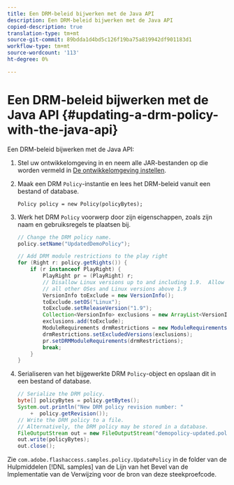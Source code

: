 ```yaml
---
title: Een DRM-beleid bijwerken met de Java API
description: Een DRM-beleid bijwerken met de Java API
copied-description: true
translation-type: tm+mt
source-git-commit: 89bdda1d4bd5c126f19ba75a819942df901183d1
workflow-type: tm+mt
source-wordcount: '113'
ht-degree: 0%

---
```



# Een DRM-beleid bijwerken met de Java API {#updating-a-drm-policy-with-the-java-api}

Een DRM-beleid bijwerken met de Java API:

1. Stel uw ontwikkelomgeving in en neem alle JAR-bestanden op die worden vermeld in [De ontwikkelomgeving instellen](../../protecting-content/setting-up-the-sdk/setup-dev-env.md).
1. Maak een DRM `Policy`-instantie en lees het DRM-beleid vanuit een bestand of database.

   ```
   Policy policy = new Policy(policyBytes);
   ```

1. Werk het DRM `Policy` voorwerp door zijn eigenschappen, zoals zijn naam en gebruiksregels te plaatsen bij.

   ```java
   // Change the DRM policy name.  
   policy.setName("UpdatedDemoPolicy");  
   
   // Add DRM module restrictions to the play right  
   for (Right r: policy.getRights()) {  
       if (r instanceof PlayRight) {  
           PlayRight pr = (PlayRight) r;  
           // Disallow Linux versions up to and including 1.9.  Allow  
           // all other OSes and Linux versions above 1.9  
           VersionInfo toExclude = new VersionInfo();  
           toExclude.setOS("Linux");  
           toExclude.setReleaseVersion("1.9");  
           Collection<VersionInfo> exclusions = new ArrayList<VersionInfo>();  
           exclusions.add(toExclude);  
           ModuleRequirements drmRestrictions = new ModuleRequirements();  
           drmRestrictions.setExcludedVersions(exclusions);  
           pr.setDRMModuleRequirements(drmRestrictions);  
           break;  
       }  
   }
   ```

1. Serialiseren van het bijgewerkte DRM `Policy`-object en opslaan dit in een bestand of database.

   ```java
   // Serialize the DRM policy.  
   byte[] policyBytes = policy.getBytes();  
   System.out.println("New DRM policy revision number: "  
       +  policy.getRevision());      
   // Write the DRM policy to a file.   
   // Alternatively, the DRM policy may be stored in a database.  
   FileOutputStream out = new FileOutputStream("demopolicy-updated.pol");  
   out.write(policyBytes);  
   out.close();
   ```

Zie `com.adobe.flashaccess.samples.policy.UpdatePolicy` in de folder van de Hulpmiddelen [!DNL samples] van de Lijn van het Bevel van de Implementatie van de Verwijzing voor de bron van deze steekproefcode.
